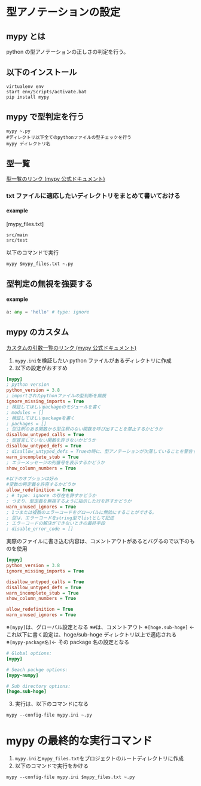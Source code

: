 # 型アノテーションの設定

## mypy とは

python の型アノテーションの正しさの判定を行う。

## 以下のインストール

```shell
virtualenv env
start env/Scripts/activate.bat
pip install mypy
```

## mypy で型判定を行う

```shell
mypy ~.py
#ディレクトリ以下全てのpythonファイルの型チェックを行う
mypy ディレクトリ名
```

## 型一覧

[型一覧のリンク (mypy 公式ドキュメント)](https://mypy.readthedocs.io/en/stable/cheat_sheet_py3.html)

### txt ファイルに適応したいディレクトリをまとめて書いておける

#### example

[mypy_files.txt]

```mypy_files.txt
src/main
src/test
```

以下のコマンドで実行

```shell
mypy $mypy_files.txt ~.py
```

## 型判定の無視を強要する

#### example

```python
a: any = 'hello' # type: ignore
```

## mypy のカスタム

[カスタムの引数一覧のリンク (mypy 公式ドキュメント)](https://mypy.readthedocs.io/en/stable/config_file.html)

1. `mypy.ini`を検証したい python ファイルがあるディレクトリに作成
2. 以下の設定がおすすめ

```mypy.ini
[mypy]
; python version
python_version = 3.8
; importされたpythonファイルの型判断を無視
ignore_missing_imports = True
; 検証してほしいpackageのモジュールを書く
; modules = []
; 検証してほしいpackageを書く
; packages = []
; 型注釈のある関数から型注釈のない関数を呼び出すことを禁止するかどうか
disallow_untyped_calls = True
; 型宣言していない関数を許さないかどうか
disallow_untyped_defs = True
; disallow_untyped_defs = Trueの時に、型アノテーションが欠落していることを警告するかどうか
warn_incomplete_stub = True
; エラーメッセージの列番号を表示するかどうか
show_column_numbers = True

#以下のオプションは好み
#変数の再定義を許容するかどうか
allow_redefinition = True
; # type: ignore の存在を許すかどうか
; つまり、型定義を無視するように指示した行を許すかどうか
warn_unused_ignores = True
; 1つまたは複数のエラーコードをグローバルに無効にすることができる。
; 型は、エラーコードをstring型でlistとして記述
; エラーコードの解決ができないときの最終手段
; disable_error_code = []
```

実際のファイルに書き込む内容は、コメントアウトがあるとバグるので以下のものを使用

```mypy.ini
[mypy]
python_version = 3.8
ignore_missing_imports = True

disallow_untyped_calls = True
disallow_untyped_defs = True
warn_incomplete_stub = True
show_column_numbers = True

allow_redefinition = True
warn_unused_ignores = True
```

※`[mypy]`は、グローバル設定となる
※`#`は、コメントアウト
※`[hoge.sub-hoge]` ← これ以下に書く設定は、hoge/sub-hoge ディレクトリ以上で適応される
※`[mypy-package名]`← その package 名の設定となる

```mypy.ini
# Global options:
[mypy]

# Seach packge options:
[mypy-numpy]

# Sub directory options:
[hoge.sub-hoge]
```

3. 実行は、以下のコマンドになる

```shell
mypy --config-file mypy.ini ~.py
```

# mypy の最終的な実行コマンド

1. `mypy.ini`と`mypy_files.txt`をプロジェクトのルートディレクトリに作成
2. 以下のコマンドで実行をかける

```shell
mypy --config-file mypy.ini $mypy_files.txt ~.py
```
